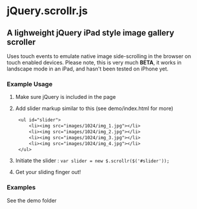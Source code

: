 jQuery.scrollr.js
=================
A lighweight jQuery iPad style image gallery scroller
-----------------------------------------------------

Uses touch events to emulate native image side-scrolling in the browser on
touch enabled devices. Please note, this is very much **BETA**, it works in
landscape mode in an iPad, and hasn't been tested on iPhone yet.

### Example Usage

1. Make sure jQuery is included in the page

2. Add slider markup similar to this (see demo/index.html for more)

        <ul id="slider">
            <li><img src="images/1024/img_1.jpg"></li>
            <li><img src="images/1024/img_2.jpg"></li>
            <li><img src="images/1024/img_3.jpg"></li>
            <li><img src="images/1024/img_4.jpg"></li>
        </ul>

3. Initiate the slider : `var slider = new $.scrollr($('#slider'));`

4. Get your sliding finger out!


### Examples

See the demo folder
